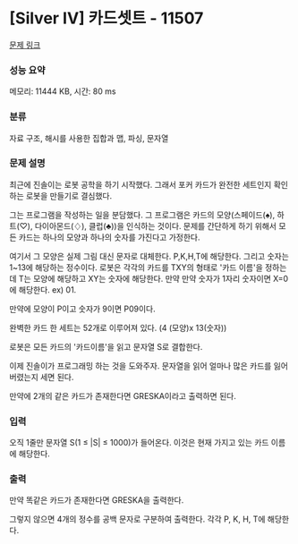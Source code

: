 # [Silver IV] 카드셋트 - 11507 

[문제 링크](https://www.acmicpc.net/problem/11507) 

### 성능 요약

메모리: 11444 KB, 시간: 80 ms

### 분류

자료 구조, 해시를 사용한 집합과 맵, 파싱, 문자열

### 문제 설명

<p>최근에 진솔이는 로봇 공학을 하기 시작했다. 그래서 포커 카드가 완전한 세트인지 확인하는 로봇을 만들기로 결심했다.</p>

<p>그는 프로그램을 작성하는 일을 분담했다. 그 프로그램은 카드의 모양(스페이드(♠), 하트(♡), 다이아몬드(♢), 클럽(♣))을 인식하는 것이다. 문제를 간단하게 하기 위해서 모든 카드는 하나의 모양과 하나의 숫자를 가진다고 가정한다.</p>

<p>여기서 그 모양은 실제 그림 대신 문자로 대체한다. P,K,H,T에 해당한다. 그리고 숫자는 1~13에 해당하는 정수이다. 로봇은 각각의 카드를 TXY의 형태로 '카드 이름'을 정하는데 T는 모양에 해당하고 XY는 숫자에 해당한다. 만약 만약 숫자가 1자리 숫자이면 X=0에 해당한다. ex) 01.</p>

<p>만약에 모양이 P이고 숫자가 9이면 P09이다.</p>

<p>완벽한 카드 한 세트는 52개로 이루어져 있다. (4 (모양)x 13(숫자))</p>

<p>로봇은 모든 카드의 '카드이름'을 읽고 문자열 S로 결합한다.</p>

<p>이제 진솔이가 프로그래밍 하는 것을 도와주자.  문자열을 읽어 얼마나 많은 카드를 잃어버렸는지 세면 된다.</p>

<p>만약에 2개의 같은 카드가 존재한다면 GRESKA이라고 출력하면 된다.</p>

### 입력 

 <p>오직 1줄만 문자열 S(1 ≤ |S| ≤ 1000)가 들어온다. 이것은 현재 가지고 있는 카드 이름에 해당한다.</p>

### 출력 

 <p>만약 똑같은 카드가 존재한다면 GRESKA을 출력한다.</p>

<p>그렇지 않으면 4개의 정수를 공백 문자로 구분하여 출력한다. 각각 P, K, H, T에 해당한다.</p>

